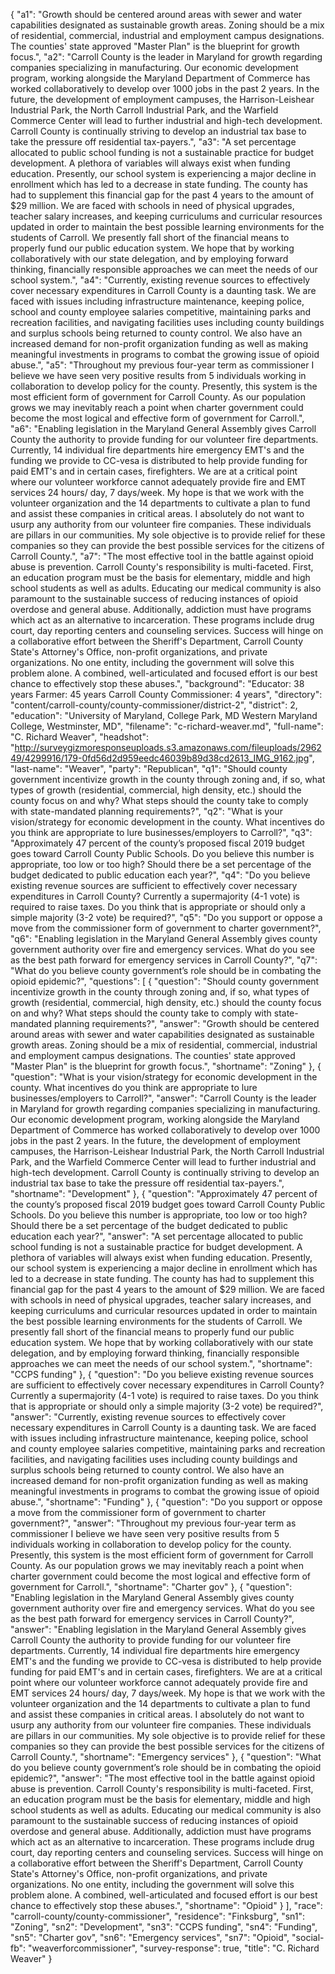 {
  "a1": "Growth should be centered around areas with sewer and water capabilities designated as sustainable growth areas. Zoning should be a mix of residential, commercial, industrial and employment campus designations. The counties' state approved \"Master Plan\" is the blueprint for growth focus.",
  "a2": "Carroll County is the leader in Maryland for growth regarding companies specializing in manufacturing. Our economic development program, working alongside the Maryland Department of Commerce has worked collaboratively to develop over 1000 jobs in the past 2 years.  In the future, the development of employment campuses, the Harrison-Leishear Industrial Park, the North Carroll Industrial Park, and the Warfield Commerce Center will lead to further industrial and high-tech development. Carroll County is continually striving to develop an industrial tax base to take the pressure off residential tax-payers.",
  "a3": "A set percentage allocated to public school funding is not a sustainable practice for budget development. A plethora of variables will always exist when funding education. Presently, our school system is experiencing a major decline in enrollment which has led to a decrease in state funding. The county has had to supplement this financial gap for the past 4 years to the amount of $29 million. We are faced with schools in need of physical upgrades, teacher salary increases, and keeping curriculums and curricular resources updated in order to maintain the best possible learning environments for the students of Carroll. We presently fall short of the financial means to properly fund our public education system. We hope that by working collaboratively with our state delegation, and by employing forward thinking, financially responsible approaches we can meet the needs of our school system.",
  "a4": "Currently, existing revenue sources to effectively cover necessary expenditures in Carroll County is a daunting task. We are faced with issues including infrastructure maintenance, keeping police, school and county employee salaries competitive, maintaining parks and recreation facilities, and navigating facilities uses including county buildings and surplus schools being returned to county control. We also have an increased demand for non-profit organization funding as well as making meaningful investments in programs to combat the growing issue of opioid abuse.",
  "a5": "Throughout my previous four-year term as commissioner I believe we have seen very positive results from 5 individuals working in collaboration to develop policy for the county. Presently, this system is the most efficient form of government for Carroll County. As our population grows we may inevitably reach a point when charter government could become the most logical and effective form of government for Carroll.",
  "a6": "Enabling legislation in the Maryland General Assembly gives Carroll County the authority to provide funding for our volunteer fire departments. Currently, 14 individual fire departments hire emergency EMT's and the funding we provide to CC-vesa is distributed to help provide funding for paid EMT's and in certain cases, firefighters. We are at a critical point where our volunteer workforce cannot adequately provide fire and EMT services 24 hours/ day, 7 days/week. My hope is that we work with the volunteer organization and the 14 departments to cultivate a plan to fund and assist these companies in critical areas. I absolutely do not want to usurp any authority from our volunteer fire companies. These individuals are pillars in our communities. My sole objective is to provide relief for these companies so they can provide the best possible services for the citizens of Carroll County.",
  "a7": "The most effective tool in the battle against opioid abuse is prevention. Carroll County's responsibility is multi-faceted. First, an education program must be the basis for elementary, middle and high school students as well as adults. Educating our medical community is also paramount to the sustainable success of reducing instances of opioid overdose and general abuse. Additionally, addiction must have programs which act as an alternative to incarceration. These programs include drug court, day reporting centers and counseling services. Success will hinge on a collaborative effort between the Sheriff's Department, Carroll County State's Attorney's Office, non-profit organizations, and private organizations. No one entity, including the government will solve this problem alone. A combined, well-articulated and focused effort is our best chance to effectively stop these abuses.",
  "background": "Educator: 38 years Farmer: 45 years Carroll County Commissioner: 4 years",
  "directory": "content/carroll-county/county-commissioner/district-2",
  "district": 2,
  "education": "University of Maryland, College Park, MD Western Maryland College, Westminster, MD",
  "filename": "c-richard-weaver.md",
  "full-name": "C. Richard Weaver",
  "headshot": "http://surveygizmoresponseuploads.s3.amazonaws.com/fileuploads/296249/4299916/179-0fd56d2d959eedc46039b89d38cd2613_IMG_9162.jpg",
  "last-name": "Weaver",
  "party": "Republican",
  "q1": "Should county government incentivize growth in the county through zoning and, if so, what types of growth (residential, commercial, high density, etc.) should the county focus on and why? What steps should the county take to comply with state-mandated planning requirements?",
  "q2": "What is your vision/strategy for economic development in the county. What incentives do you think are appropriate to lure businesses/employers to Carroll?",
  "q3": "Approximately 47 percent of the county’s proposed fiscal 2019 budget goes toward Carroll County Public Schools. Do you believe this number is appropriate, too low or too high? Should there be a set percentage of the budget dedicated to public education each year?",
  "q4": "Do you believe existing revenue sources are sufficient to effectively cover necessary expenditures in Carroll County? Currently a supermajority (4-1 vote) is required to raise taxes. Do you think that is appropriate or should only a simple majority (3-2 vote) be required?",
  "q5": "Do you support or oppose a move from the commissioner form of government to charter government?",
  "q6": "Enabling legislation in the Maryland General Assembly gives county government authority over fire and emergency services. What do you see as the best path forward for emergency services in Carroll County?",
  "q7": "What do you believe county government’s role should be in combating the opioid epidemic?",
  "questions": [
    {
      "question": "Should county government incentivize growth in the county through zoning and, if so, what types of growth (residential, commercial, high density, etc.) should the county focus on and why? What steps should the county take to comply with state-mandated planning requirements?",
      "answer": "Growth should be centered around areas with sewer and water capabilities designated as sustainable growth areas. Zoning should be a mix of residential, commercial, industrial and employment campus designations. The counties' state approved \"Master Plan\" is the blueprint for growth focus.",
      "shortname": "Zoning"
    },
    {
      "question": "What is your vision/strategy for economic development in the county. What incentives do you think are appropriate to lure businesses/employers to Carroll?",
      "answer": "Carroll County is the leader in Maryland for growth regarding companies specializing in manufacturing. Our economic development program, working alongside the Maryland Department of Commerce has worked collaboratively to develop over 1000 jobs in the past 2 years.  In the future, the development of employment campuses, the Harrison-Leishear Industrial Park, the North Carroll Industrial Park, and the Warfield Commerce Center will lead to further industrial and high-tech development. Carroll County is continually striving to develop an industrial tax base to take the pressure off residential tax-payers.",
      "shortname": "Development"
    },
    {
      "question": "Approximately 47 percent of the county’s proposed fiscal 2019 budget goes toward Carroll County Public Schools. Do you believe this number is appropriate, too low or too high? Should there be a set percentage of the budget dedicated to public education each year?",
      "answer": "A set percentage allocated to public school funding is not a sustainable practice for budget development. A plethora of variables will always exist when funding education. Presently, our school system is experiencing a major decline in enrollment which has led to a decrease in state funding. The county has had to supplement this financial gap for the past 4 years to the amount of $29 million. We are faced with schools in need of physical upgrades, teacher salary increases, and keeping curriculums and curricular resources updated in order to maintain the best possible learning environments for the students of Carroll. We presently fall short of the financial means to properly fund our public education system. We hope that by working collaboratively with our state delegation, and by employing forward thinking, financially responsible approaches we can meet the needs of our school system.",
      "shortname": "CCPS funding"
    },
    {
      "question": "Do you believe existing revenue sources are sufficient to effectively cover necessary expenditures in Carroll County? Currently a supermajority (4-1 vote) is required to raise taxes. Do you think that is appropriate or should only a simple majority (3-2 vote) be required?",
      "answer": "Currently, existing revenue sources to effectively cover necessary expenditures in Carroll County is a daunting task. We are faced with issues including infrastructure maintenance, keeping police, school and county employee salaries competitive, maintaining parks and recreation facilities, and navigating facilities uses including county buildings and surplus schools being returned to county control. We also have an increased demand for non-profit organization funding as well as making meaningful investments in programs to combat the growing issue of opioid abuse.",
      "shortname": "Funding"
    },
    {
      "question": "Do you support or oppose a move from the commissioner form of government to charter government?",
      "answer": "Throughout my previous four-year term as commissioner I believe we have seen very positive results from 5 individuals working in collaboration to develop policy for the county. Presently, this system is the most efficient form of government for Carroll County. As our population grows we may inevitably reach a point when charter government could become the most logical and effective form of government for Carroll.",
      "shortname": "Charter gov"
    },
    {
      "question": "Enabling legislation in the Maryland General Assembly gives county government authority over fire and emergency services. What do you see as the best path forward for emergency services in Carroll County?",
      "answer": "Enabling legislation in the Maryland General Assembly gives Carroll County the authority to provide funding for our volunteer fire departments. Currently, 14 individual fire departments hire emergency EMT's and the funding we provide to CC-vesa is distributed to help provide funding for paid EMT's and in certain cases, firefighters. We are at a critical point where our volunteer workforce cannot adequately provide fire and EMT services 24 hours/ day, 7 days/week. My hope is that we work with the volunteer organization and the 14 departments to cultivate a plan to fund and assist these companies in critical areas. I absolutely do not want to usurp any authority from our volunteer fire companies. These individuals are pillars in our communities. My sole objective is to provide relief for these companies so they can provide the best possible services for the citizens of Carroll County.",
      "shortname": "Emergency services"
    },
    {
      "question": "What do you believe county government’s role should be in combating the opioid epidemic?",
      "answer": "The most effective tool in the battle against opioid abuse is prevention. Carroll County's responsibility is multi-faceted. First, an education program must be the basis for elementary, middle and high school students as well as adults. Educating our medical community is also paramount to the sustainable success of reducing instances of opioid overdose and general abuse. Additionally, addiction must have programs which act as an alternative to incarceration. These programs include drug court, day reporting centers and counseling services. Success will hinge on a collaborative effort between the Sheriff's Department, Carroll County State's Attorney's Office, non-profit organizations, and private organizations. No one entity, including the government will solve this problem alone. A combined, well-articulated and focused effort is our best chance to effectively stop these abuses.",
      "shortname": "Opioid"
    }
  ],
  "race": "carroll-county/county-commissioner",
  "residence": "Finksburg",
  "sn1": "Zoning",
  "sn2": "Development",
  "sn3": "CCPS funding",
  "sn4": "Funding",
  "sn5": "Charter gov",
  "sn6": "Emergency services",
  "sn7": "Opioid",
  "social-fb": "weaverforcommissioner",
  "survey-response": true,
  "title": "C. Richard Weaver"
}
